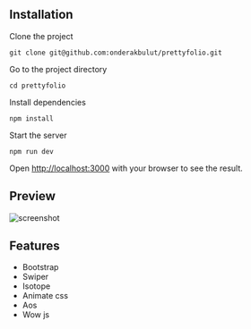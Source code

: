 ## Installation
Clone the project
```
git clone git@github.com:onderakbulut/prettyfolio.git
```
Go to the project directory
```
cd prettyfolio
```
Install dependencies
```
npm install
```
Start the server
```
npm run dev
```

Open [http://localhost:3000](http://localhost:3000) with your browser to see the result.

## Preview
![screenshot](https://github.com/user-attachments/assets/e6515c63-8d91-4fbd-a3ab-a3ddc989d13d)

## Features
- Bootstrap
- Swiper
- Isotope
- Animate css
- Aos
- Wow js

